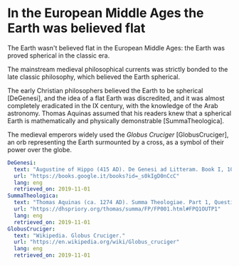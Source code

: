 # In the European Middle Ages the Earth was believed flat

The Earth wasn't believed flat in the European Middle Ages: the Earth was proved spherical in the classic era.

The mainstream medieval philosophical currents was strictly bonded to the late classic philosophy, which believed the Earth spherical.

The early Christian philosophers believed the Earth to be spherical [DeGenesi], and the idea of a flat Earth was discredited, and it was almost completely eradicated in the IX century, with the knowledge of the Arab astronomy. Thomas Aquinas assumed that his readers knew that a spherical Earth is mathematically and physically demonstrable [SummaTheologica].

The medieval emperors widely used the _Globus Cruciger_ [GlobusCruciger], an orb representing the Earth surmounted by a cross, as a symbol of their power over the globe.

```yaml references
DeGenesi:
  text: "Augustine of Hippo (415 AD). De Genesi ad Litteram. Book I, 10.21."
  url: "https://books.google.it/books?id=_s0kIgD0nCcC"
  lang: eng
  retrieved_on: 2019-11-01
SummaTheologica:
  text: "Thomas Aquinas (ca. 1274 AD). Summa Theologiae. Part 1, Question 1, Reply to Objection 1."
  url: "https://dhspriory.org/thomas/summa/FP/FP001.html#FPQ1OUTP1"
  lang: eng
  retrieved_on: 2019-11-01
GlobusCruciger:
  text: "Wikipedia. Globus Cruciger."
  url: "https://en.wikipedia.org/wiki/Globus_cruciger"
  lang: eng
  retrieved_on: 2019-11-01
```


